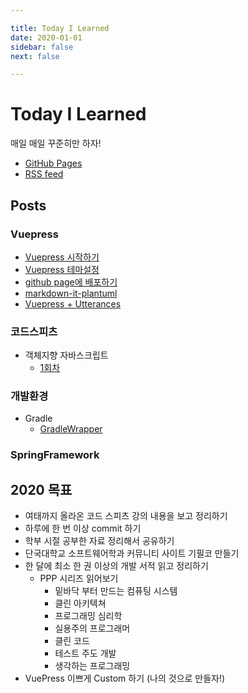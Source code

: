 ```yaml
---

title: Today I Learned
date: 2020-01-01
sidebar: false
next: false

---
```


# Today I Learned

매일 매일 꾸준히만 하자!

- [GitHub Pages](https://junilhwang.github.io/TIL/)
- [RSS feed](https://junilhwang.github.io/TIL/rss.xml)

## Posts

### Vuepress
- [Vuepress 시작하기](/Vuepress/Stater.md)
- [Vuepress 테마설정](/Vuepress/Theme.md)
- [github page에 배포하기](/Vuepress/Deploy.md)
- [markdown-it-plantuml](/Vuepress/Plantuml.md)
- [Vuepress + Utterances](/Vuepress/Utterances.md)

### 코드스피츠
- 객체지향 자바스크립트
  - [1회차](/CodeSpitz/Object-Oriented-Javascript/Intro.md)

### 개발환경
- Gradle
  - [GradleWrapper](/Gradle/GradleWrapper)

### SpringFramework

## 2020 목표
- 여태까지 올라온 코드 스피츠 강의 내용을 보고 정리하기
- 하루에 한 번 이상 commit 하기
- 학부 시절 공부한 자료 정리해서 공유하기
- 단국대학교 소프트웨어학과 커뮤니티 사이트 기필코 만들기
- 한 달에 최소 한 권 이상의 개발 서적 읽고 정리하기
  - PPP 시리즈 읽어보기
    - 밑바닥 부터 만드는 컴퓨팅 시스템
    - 클린 아키텍쳐
    - 프로그래밍 심리학
    - 실용주의 프로그래머
    - 클린 코드
    - 테스트 주도 개발
    - 생각하는 프로그래밍
- VuePress 이쁘게 Custom 하기 (나의 것으로 만들자!)
